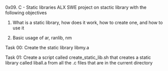 0x09. C - Static libraries ALX SWE project on stactic library with the following objectives

1. What is a static library, how does it work, how to create one, and how to use it

2. Basic usage of ar, ranlib, nm

Task 00: Create the static library libmy.a

Task 01: Create a script called create_static_lib.sh that creates a static library called liball.a from all the .c files that are in the current directory 
